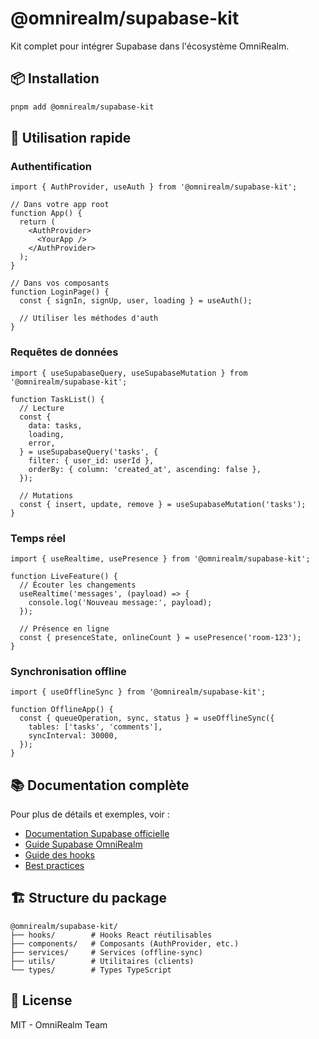 # @omnirealm/supabase-kit

Kit complet pour intégrer Supabase dans l'écosystème OmniRealm.

## 📦 Installation

```bash
pnpm add @omnirealm/supabase-kit
```

## 🚀 Utilisation rapide

### Authentification

```tsx
import { AuthProvider, useAuth } from '@omnirealm/supabase-kit';

// Dans votre app root
function App() {
  return (
    <AuthProvider>
      <YourApp />
    </AuthProvider>
  );
}

// Dans vos composants
function LoginPage() {
  const { signIn, signUp, user, loading } = useAuth();

  // Utiliser les méthodes d'auth
}
```

### Requêtes de données

```tsx
import { useSupabaseQuery, useSupabaseMutation } from '@omnirealm/supabase-kit';

function TaskList() {
  // Lecture
  const {
    data: tasks,
    loading,
    error,
  } = useSupabaseQuery('tasks', {
    filter: { user_id: userId },
    orderBy: { column: 'created_at', ascending: false },
  });

  // Mutations
  const { insert, update, remove } = useSupabaseMutation('tasks');
}
```

### Temps réel

```tsx
import { useRealtime, usePresence } from '@omnirealm/supabase-kit';

function LiveFeature() {
  // Écouter les changements
  useRealtime('messages', (payload) => {
    console.log('Nouveau message:', payload);
  });

  // Présence en ligne
  const { presenceState, onlineCount } = usePresence('room-123');
}
```

### Synchronisation offline

```tsx
import { useOfflineSync } from '@omnirealm/supabase-kit';

function OfflineApp() {
  const { queueOperation, sync, status } = useOfflineSync({
    tables: ['tasks', 'comments'],
    syncInterval: 30000,
  });
}
```

## 📚 Documentation complète

Pour plus de détails et exemples, voir :

- [Documentation Supabase officielle](https://supabase.com/docs)
- [Guide Supabase OmniRealm](../../../docs/technical/supabase/docs/README.md)
- [Guide des hooks](../../../docs/technical/supabase/docs/README-HOOKS.md)
- [Best practices](../../../docs/technical/supabase/docs/SUPABASE-BEST-PRACTICES.md)
<!-- Configuration TaskMaster disponible dans le guide unifié Supabase -->

## 🏗️ Structure du package

```
@omnirealm/supabase-kit/
├── hooks/        # Hooks React réutilisables
├── components/   # Composants (AuthProvider, etc.)
├── services/     # Services (offline-sync)
├── utils/        # Utilitaires (clients)
└── types/        # Types TypeScript
```

## 📝 License

MIT - OmniRealm Team
